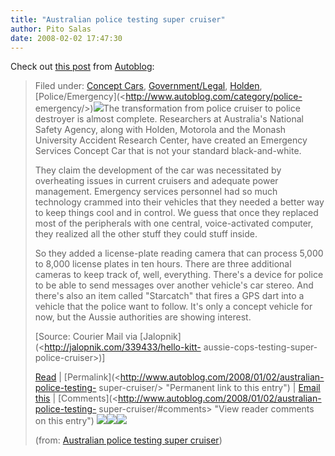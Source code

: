 ```yaml
---
title: "Australian police testing super cruiser"
author: Pito Salas
date: 2008-02-02 17:47:30
---
```



Check out [this
post](<http://feeds.autoblog.com/~r/weblogsinc/autoblog/~3/210114751/>) from
[Autoblog](<http://www.autoblog.com>):

> Filed under: [Concept
> Cars](<http://www.autoblog.com/category/conceptcars/>),
> [Government/Legal](<http://www.autoblog.com/category/government-legal/>),
> [Holden](<http://www.autoblog.com/category/holden/>),
> [Police/Emergency](<http://www.autoblog.com/category/police-
> emergency/>)[![](https://i0.wp.com/www.blogsmithmedia.com/www.autoblog.com/media/2008/01/aussie_police_battlecruiser.jpg?resize=450%2C371)](<http://www.news.com.au/couriermail/story/0,23739,22955879-3102,00.html>)The
> transformation from police cruiser to police destroyer is almost complete.
> Researchers at Australia's National Safety Agency, along with Holden,
> Motorola and the Monash University Accident Research Center, have created an
> Emergency Services Concept Car that is not your standard black-and-white.
>
> They claim the development of the car was necessitated by overheating issues
> in current cruisers and adequate power management. Emergency services
> personnel had so much technology crammed into their vehicles that they
> needed a better way to keep things cool and in control. We guess that once
> they replaced most of the peripherals with one central, voice-activated
> computer, they realized all the other stuff they could stuff inside.
>
> So they added a license-plate reading camera that can process 5,000 to 8,000
> license plates in ten hours. There are three additional cameras to keep
> track of, well, everything. There's a device for police to be able to send
> messages over another vehicle's car stereo. And there's also an item called
> "Starcatch" that fires a GPS dart into a vehicle that the police want to
> follow. It's only a concept vehicle for now, but the Aussie authorities are
> showing interest.
>
> [Source: Courier Mail via [Jalopnik](<http://jalopnik.com/339433/hello-kitt-
> aussie-cops-testing-super-police-cruiser>)]
>
>  
>
>
> [Read](<http://www.news.com.au/couriermail/story/0,23739,22955879-3102,00.html>)
> | [Permalink](<http://www.autoblog.com/2008/01/02/australian-police-testing-
> super-cruiser/> "Permanent link to this entry") | [Email
> this](<http://www.autoblog.com/forward/1075598/> "Send this entry to a
> friend via email") |
> [Comments](<http://www.autoblog.com/2008/01/02/australian-police-testing-
> super-cruiser/#comments> "View reader comments on this entry")
> [![](http://feeds.autoblog.com/~f/weblogsinc/autoblog?i=yf9xHed)](<http://feeds.autoblog.com/~f/weblogsinc/autoblog?a=yf9xHed>)[![](http://feeds.autoblog.com/~f/weblogsinc/autoblog?i=Vajf33d)](<http://feeds.autoblog.com/~f/weblogsinc/autoblog?a=Vajf33d>)![](http://feeds.autoblog.com/~r/weblogsinc/autoblog/~4/210114751)
>
> (from: [Australian police testing super
> cruiser](<http://feeds.autoblog.com/~r/weblogsinc/autoblog/~3/210114751/>))


